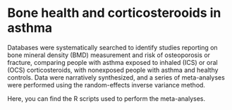 # Bone health and corticosterooids in asthma
Databases were systematically searched to identify studies reporting on bone mineral density (BMD) measurement and risk of osteoporosis or fracture, comparing 
people with asthma exposed to inhaled (ICS) or oral (OCS) corticosteroids, with nonexposed people with asthma and healthy controls. Data were narratively 
synthesized, and a series of meta-analyses were performed using the random-effects inverse variance method. 

Here, you can find the R scripts used to perform the meta-analyses.
